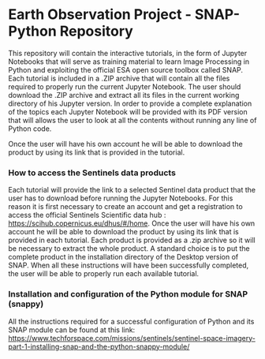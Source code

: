 # Earth Observation Project - SNAP-Python Repository

This repository will contain the interactive tutorials, in the form of Jupyter Notebooks that will serve as training material to learn Image Processing in Python and exploiting the official ESA open source toolbox called SNAP.
Each tutorial is included in a .ZIP archive that will contain all the files required to properly run the current Jupyter Notebook. 
The user should download the .ZIP archive and extract all its files in the current working directory of his Jupyter version.
In order to provide a complete explanation of the topics each Jupyter Notebook will be provided with its PDF version that will allows the user to look at all the contents without running any line of Python code.

Once the user will have his own account he will be able to download the product by using its link that is provided in the tutorial.
### How to access the Sentinels data products

Each tutorial will provide the link to a selected Sentinel data product that the user has to download  before running the Jupyter Notebooks. For this reason it is first necessary to create an account and get a registration to access the official Sentinels Scientific data hub : https://scihub.copernicus.eu/dhus/#/home.
Once the user will have his own account he will be able to download the product by using its link that is provided in each tutorial.
Each product is provided as a .zip archive so it will be necessary to extract the whole product. A standard choice is to put the complete product in the installation directory of the Desktop version of SNAP.
When all these instructions will have been successfully completed, the user will be able to properly run each available tutorial.

### Installation and configuration of the Python module for SNAP (snappy)

All the instructions required for a successful configuration of Python and its SNAP module can be found at this link: 
https://www.techforspace.com/missions/sentinels/sentinel-space-imagery-part-1-installing-snap-and-the-python-snappy-module/
